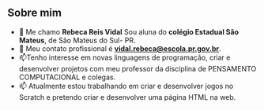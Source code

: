 
 ## Sobre mim ##

- 👋 Me chamo **Rebeca Reis Vidal** Sou aluna do **colégio Estadual São Mateus**, de São Mateus do Sul- PR.
- 👀 Meu contato profissional é **vidal.rebeca@escola.pr.gov.br**.
- 📫Tenho interesse em novas linguagens de programação, criar e desenvolver projetos com meu professor da disciplina de PENSAMENTO COMPUTACIONAL e colegas.
- 📫 Atualmente estou trabalhando em criar e desenvolver jogos no Scratch e pretendo criar e desenvolver uma página HTML na web.
